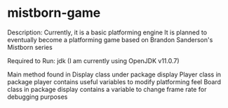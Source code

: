 # mistborn-game
Description:
Currently, it is a basic platforming engine
It is planned to eventually become a platforming game based on Brandon Sanderson's Mistborn series

Required to Run: 
jdk (I am currently using OpenJDK v11.0.7)

Main method found in Display class under package display
Player class in package player contains useful variables to modify platforming feel
Board class in package display contains a variable to change frame rate for debugging purposes 